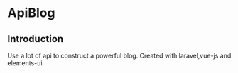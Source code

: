 # ApiBlog

## Introduction
Use a lot of api to construct a powerful blog.
Created with laravel,vue-js and elements-ui.
